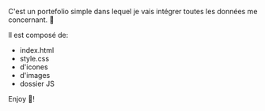 C'est un portefolio simple dans lequel je vais intégrer toutes les données me concernant. 📕

Il est composé de:
- index.html
- style.css
- d'icones
- d'images
- dossier JS

Enjoy 🤩! 

